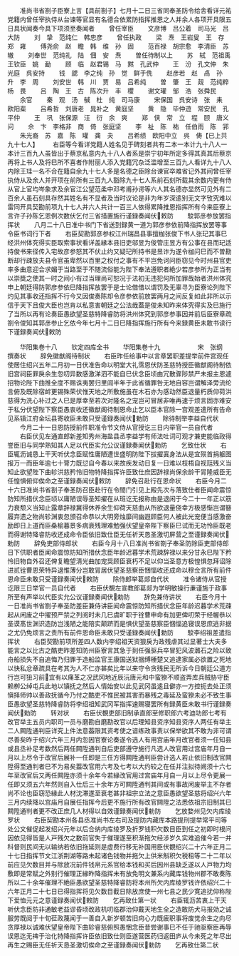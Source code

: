 <!-- { "loadSidebar": true } -->
　　准尚书省劄子臣寮上言【具前劄子】七月十二日三省同奉圣防令给舎看详元祐党籍内曾任宰执侍从台谏等官显有名德合依累防指挥推恩之人并余人各项开具限五日具状闻奏今具下项须至奏闻者
　　曾任宰臣
　　文彦博　吕公着　司马光　吕大防
　　刘　挚　范纯仁　韩忠彦
　　曾任执政
　　梁　焘　王岩叟　王　存　郑　雍
　　傅尧俞　赵　瞻　韩　维　孙　固
　　范百禄　胡宗愈　李清臣　苏　辙
　　刘奉世　范纯礼　陆　佃　安　焘
　　曽任待制以上
　　苏　轼　范祖禹　王钦臣　姚　勔
　　顾　临　赵君锡　马　黙　孔武仲
　　王　汾　孔文仲　朱光庭　呉安持
　　钱　勰　李之纯　孙　觉　鲜于侁
　　赵彦若　赵　卨　孙　升　李　周
　　刘安世　韩　川　贾　易　吕希纯
　　曽　肇　王　觌　范纯粹　杨　畏
　　吕　陶　王　古　陈次升　丰　稷
　　谢文瓘　邹　浩　张舜民
　　余官
　　秦　观　汤　戫　杜　纯　司马康
　　宋保国　呉安诗　张　耒　欧阳棐
　　吕希哲　刘唐老　晁补之　黄庭坚
　　黄　隐　毕仲逰　常安民　孔平仲
　　王　巩　张保源　汪　衍　余　爽
　　郑　侠　常　立　程　颐　唐义问
　　佘　卞　李格非　商　倚　张庭坚
　　李　祉　陈　祐　任伯雨　陈　郛
　　朱光裔　苏　嘉　陈　瓘　龚　夬
　　吕希绩　欧阳中立　呉　俦【已上共九十七人】
　　右臣等今看详党籍人姓名见于碑刻者共有二本一本计九十八人一本计三百九人虽皆出于蔡京私意内九十八人者系是崇宁初年所定多得其真其后蔡京再将上书人及将巳所不喜者作附丽人添入党籍冗杂泛滥增至三百九人看详九十八人内除王珪一名不合在籍自余九十七人多是名德之臣除台谏官卒难省记外其间曾任宰执侍从及余人并开项在前所有三百九人豁除九十七人系前石刻所载其余数内更有侍从官上官均岑象求及余官江公望范柔中邓考甫孙谔等六人其名德亦显然可见外有二百余人虽石刻具存然其姓名有不显者及当时议论是非为年岁深逺别无文字攷究难以雷同开具契勘前项九十七人并六人共计一百三人依得累降推恩指挥所有今来臣寮上言许子孙陈乞恩例次数伏乞付三省措置施行谨録奏闻伏敕防
　　駮郭彦参放罢指挥状
　　八月二十八日准中书门下省送到録黄一道为郭彦参依前降指挥放罢等事令臣书词行下者
　　右臣契勘郭彦参权江州瑞昌县事擅枷张俊下书人张玘其事巳经洪州体究得实臣取索事状看详盖縁本县旧吏邬昱为俊管庄昱方有公事在县而玘适持俊书来径传入宅故彦参怒其不伏止约又疑玘所持书是昱诈为遂令枷问巳而不曽勘断却行疎放夫县令官虽卑然以百里之权付之事有不平岂免诃问臣窃见今时州县官吏率多曲意迎合求媚于当路至于不随流俗能为陛下奉法遵职者絶少若彦参所为正当有以崇奬之使其一时之间小有过当理尚可恕况于法初无违犯何所加罪哉始者洪州体究申上朝廷得防郭彦参依巳降指挥放罢于是士论借借以谓罚及无辜寻为臣寮论列陛下灼见其事收还指挥不行今又因俊奏陈却令彦参依前放罢两月之间反复如此非所以示信于天下且俊大臣也岂肯以私意害朝廷之公法哉葢是俊未知昨来体究得实及巳施行了当所以再有论奏臣愚欲望圣慈特降睿防将洪州体究到郭彦参事因并前后臣寮章疏劄令俊知其郭彦参止乞依今年七月十二日巳降指挥施行所有今来録黄臣未敢书读行下谨録奏闻伏敕防




　　华阳集巻十八
　　钦定四库全书
　　华阳集巻十九　　　　　　宋　张纲　撰奏状
　　辞免徽猷阁待制状
　　右臣昨任给事中以言章罢职差提举前件宫观任使居住绍兴五年二月初一日伏准告命以明堂大礼霈恩伏防圣慈特授臣徽猷阁待制依旧宫祠臣罪戾余生忽叨异数感激涕泗不能自巳伏念臣顷由冗散骤陟禁严未报主恩遽招物论陛下曲推全度不赐诛夷罢归里闾半年于此省循罪咎无地自容岂谓解泽旁流纶言俯及既除宿衅更锡殊荣伏惟天地之所敷施虽在木石亦为感动然臣退量朽质仰荷洪慈得为洗心补过之人巳是厚幸至若次对隆名之宠岂可冒居非唯再速于烦言固亦难安于私分伏望陛下察臣愚衷收还徽猷阁待制恩命止乞以臣本官除一宫观差遣所有告命见系镇江府金坛县寄收臣未敢只受谨録奏闻伏勅防
　　除待制举李益自代状
　　今月二十一日恩防授前件职准令节文侍从官授讫三日内举官一员自代者
　　右臣伏见左通直郎新差知秀州海盐县丞李益学有师法吐词可观才兼吏能临政得誉臣旧与同学熟知其人足以代臣实允公议谨録奏闻伏勅防
　　乞致仕状
　　右臣辄沥诚恳上干天听伏念臣赋性庸陋遭世盛明防陛下拔擢寘身法从是宜殒首捐躯图报万一而臣年逾七十膂力既愆自今春以来故疾发动日复一日难以枝梧自视尫残义当知止欲望陛下曲轸洪慈矜怜旧物特降指挥许臣致仕庶因辞禄尚保余龄干冐隆威臣无任惶惧俯仰俟命之至谨録奏闻伏敕防
　　辞免召赴行在恩命状
　　右臣今月二十六日准尚书省劄子奉圣防召臣赴行在令閤门引见上殿先次与落致仕者臣闻命震惊防知所措伏念臣顷以庸陋误辱圣知擢在从班讫无报称由是退闲于今二十一年正以筋力衰颓义当知止露章辞禄冀得休养余生仰荷天慈曲从所欲退量侥幸方极感惭岂谓簮履弃遗之物尚轸渊衷忽颁召命恭以大明旁烛靡间幽遐顾臣何人被此光宠便当感激奋励即日上道而臣桑榆暮景多病衰残理难勉强伏望皇帝陛下察臣巳试而无功怜臣既老而得谢特降睿防收还成命令臣依旧致仕臣无任祈天恳圣激切屏营之至谨録奏闻伏勅防
　　辞免吏部侍郎状
　　右臣今月十八日准尚书省劄子奉圣防除臣吏部侍郎日下供职者臣闻命震惊防知所措伏念臣年龄迟暮学术荒疎辞禄以来分甘永巳陛下矜怜旧物自外召还俾复瞻望清光曲加宠奨顾臣衰朽不足以仰当圣意方极惶惧忽拜诏除进贰铨曹恩荣特异退惟薄分岂敢冐居伏望圣慈察臣悃愊收还成命以穆佥言所有前件恩命臣未敢只受谨録奏闻伏敕防
　　除侍郎举葛郯自代状
　　准令诸侍从官授讫限三日举官一员自代者
　　右臣伏覩左宣教郎葛郯为学明敏操行亷谨施于政事所至有声举以代臣实允公议谨録奏闻伏勅防
　　辞免兼侍讲状
　　右臣今月十一日准尚书省劄子奉圣防差臣兼侍讲臣闻命震惊防知所措伏念臣年龄迟暮学术荒疎起从闲废之中擢预严禁之列阅时未几巳虞旷职于铨曹申命有加更俾叨荣于经幄恭以圣谟髙世渊识造防岂浅陋之能陪实颠跻而是惧伏望圣慈察臣悃愊追寝误恩庶逃非据之尤仍免烦言之责所有前件恩命臣未敢只受谨録奏闻伏勅防
　　駮李绍祖差遣指挥状
　　右臣契勘前项所差四人数内李绍祖天资狠戾为政残虐其过显著士大夫多能言之以比古之酷吏昨差知防州臣寮言其急于到任强驱兵卒冒犯风波灨石之险以致舟船损失不自追悔乃归罪于造船监官王康国送狱捆缚棰楚又追逮家属必欲置之死地以快私忿章疏具在考其为人不仁亦甚矣比年以来守令贪残民无所诉今日朝廷公道方行岂可狃习前宜有以痛革之况武冈地近辰沅唐元和中蛮獠不顺盗弄库兵贼胁守臣赖栁公绰屯兵此地以镇抚之然后人情始安以此见武冈虽逺且僻亦一方控扼去处正须愼择师帅以善政抚循今乃付之酷吏不惟民被其害而暴残之毒延及蛮獠未必不致生事臣愚欲望圣慈特降睿防将李绍祖知武冈军指挥速赐寝罢所有録黄臣未敢书行谨録奏闻伏勅防
　　转对状
　　右臣伏覩吏部旧制承直郎至修职郎六考迪功郎七考有改官举主五员内职司一员与磨勘自磨勘改官以后理知县资序知县资序人两任有举主二人闗陞通判臣详究上件法意葢限其资考使之谙练政事责以保举欲其不敢为非可谓尽善矣昨于绍兴六年三月内忽因官寮论奏遂令选人有用宫庙年月改官者须一任知县或县丞补足考数然后两任闗陞通判自后吏部遵守施行凡选人改官用过宫庙年月自一月以上尽令于改官后展补一任即是三任方得闗陞通判臣尝计选人若止依旧制改官闗陞得至通判者巳不为易矣葢改官用六考及七考以大约较之在任并注拟待阙须十六七年至改官后又两任闗陞亦须十余年今若縁改官用过宫庙年月自一月以上尽令更展一任即又须五六年然则自入仕后三十余年方可闗陞通判其间或有事故闲废举主不存者尚不论也臣窃恐縁此人材沈滞遂至衰老甚非祖宗立法之意臣愚欲望圣慈将绍兴六年三月内续降以宫庙月自展任指挥今后更不施行所有改官闗陞之法悉依祖宗旧制其巳闗陞通判者更不改正庶几人材得以自效谨録奏闻伏勅防
　　乞放婺州见欠内库绫罗状
　　右臣契勘本州各县丞准尚书左右司及提防内藏库本路提刑提举常平司等处公文催促起发绍兴元年以后合纳内库绫罗及折罗钱积欠数目臣到任之初即时根问因依见得皆是人戸残欠之数前官失于催理遂至积渐拖欠经涉岁久实难追催今若一并科督则民间无以输纳若依旧拖延则是虚费行移无补国用臣伏覩绍兴二十六年正月二十七日指挥节文江浙荆湖等路未起诸色钱物并拖欠上供米斛积欠税租等二十二年以前应见欠数目并与除放况前件钱帛元系官给本钱和买后因州县缺乏遂以人戸物力均敷即是常赋之外别行催理正縁昨降指挥未有放免明文兼系内藏库钱物州郡不敢奏陈所以二十余年催理不絶臣愚欲望圣慈特降睿防将本州所欠内库绫罗钱许依绍兴二十六年正月二十七日已得指挥将见欠数目截日除放庶使一州七县之民少寛追扰仰称陛下爱恤元元之意谨録奏闻伏敕防
　　乞再致仕第一状
　　右臣辄沥苦衷上干天听伏念臣防非通敏老益谬昏顷改政机叨临郡治仰戴天地生全之造敢防犬马报効之诚服劳既阅于十旬莅政蔑闻于一善自入新岁顿苦旧疴心力既疲职事将废觉余生之向尽贪厚禄以诚难伏望皇帝陛下曲轸睿慈俯照愚悃念臣昔尝谢事巳不任于驰驱察臣再辱误恩迄无禆于治化特降指挥许臣依旧致仕则臣遂营医药归返田庐从今未死之年尽出再生之赐臣无任祈天恳圣激切俟命之至谨録奏闻伏勅防
　　乞再致仕第二状
